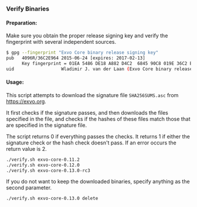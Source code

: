 ### Verify Binaries

#### Preparation:

Make sure you obtain the proper release signing key and verify the fingerprint with several independent sources.

```sh
$ gpg --fingerprint "Exvo Core binary release signing key"
pub   4096R/36C2E964 2015-06-24 [expires: 2017-02-13]
      Key fingerprint = 01EA 5486 DE18 A882 D4C2  6845 90C8 019E 36C2 E964
uid                  Wladimir J. van der Laan (Exvo Core binary release signing key) <laanwj@gmail.com>
```

#### Usage:

This script attempts to download the signature file `SHA256SUMS.asc` from https://exvo.org.

It first checks if the signature passes, and then downloads the files specified in the file, and checks if the hashes of these files match those that are specified in the signature file.

The script returns 0 if everything passes the checks. It returns 1 if either the signature check or the hash check doesn't pass. If an error occurs the return value is 2.


```sh
./verify.sh exvo-core-0.11.2
./verify.sh exvo-core-0.12.0
./verify.sh exvo-core-0.13.0-rc3
```

If you do not want to keep the downloaded binaries, specify anything as the second parameter.

```sh
./verify.sh exvo-core-0.13.0 delete
```
